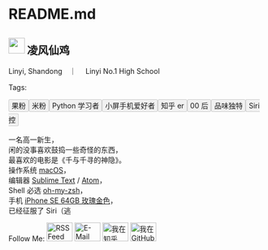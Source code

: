 
README.md
===


<style type="text/css">
.readme_tag{
    padding: 3px 5px;
    background-color: #f1f1f1;
    border: 1px solid #ccc;
    overflow: hidden;
    border-radius: 3px;
    margin-bottom: 10px;
}
</style>

## <img style='height: 1.5em' src='https://avatars3.githubusercontent.com/u/21100901?v=3&s=120'></img> 凌风仙鸡
<i class="fa fa-location-arrow" aria-hidden="true"></i> Linyi, Shandong　｜　<i class="fa fa-university" aria-hidden="true"></i> Linyi No.1 High School

Tags: <div style="line-height: 2"><span class="readme_tag">果粉</span><span class="readme_tag">米粉</span><span class="readme_tag">Python 学习者</span><span class="readme_tag">小屏手机爱好者</span><span class="readme_tag">知乎 er</span><span class="readme_tag">00 后</span><span class="readme_tag">品味独特</span><span class="readme_tag">Siri 控</span>
</div>

<div id="aplayer" class="aplayer"></div>

一名高一新生，    
闲的没事喜欢鼓捣一些奇怪的东西，  
最喜欢的电影是《千与千寻的神隐》。    
操作系统 [macOS](https://www.apple.com/cn/macos)，   
编辑器 [Sublime Text](https://sublimetext.com) / [Atom](https://atom.io/)，    
Shell 必选 [oh-my-zsh](https://ohmyz.sh/)，   
手机 [iPhone SE 64GB 玫瑰金色](https://www.apple.com/cn/iphone-se/)，    
已经征服了 Siri（逃

Follow Me:
<a href="/rss.php"><img src="https://static.chickger.pw/images/rss.svg" title="RSS Feed" width="51" height="37"/></a> <a href="mailto:&#x000006d;&#000101;&#x0040;&#x0063;&#00000104;&#x69;&#x00063;&#00107;&#x067;&#0101;&#114;&#0046;&#000112;&#0000119;"><img src="https://static.chickger.pw/images/mail.svg" title="E-Mail" width="51" height="37"/></a> <a href="https://www.zhihu.com/people/chickking" target="_blank"><img src="https://static.chickger.pw/images/zhihu.svg" title="我在知乎" width="51" height="37"/></a> <a href="https://github.com/Chickking" target="_blank"><img src="https://static.chickger.pw/images/github.svg" title="我在 GitHub" width="51" height="37"/></a>

<script src="https://static.chickger.pw/lib/APlayer/dist/APlayer.min.js"></script>
<script type="text/javascript">
var ap = new APlayer({
    element: document.getElementById('aplayer'),
    narrow: false,
    autoplay: false,
    showlrc: 3,
    mutex: true,
    theme: '#0ac0ac',
    music: {
        title: 'いつも何度でも',
        author: '木村弓',
        url: 'https://static.chickger.pw/images/いつも何度でも.mp3',
        pic: 'https://static.chickger.pw/images/千と千寻の神隠し サウンドトラック.jpg',
        lrc: 'https://static.chickger.pw/images/いつも何度でも.lrc'
    }
});
</script>